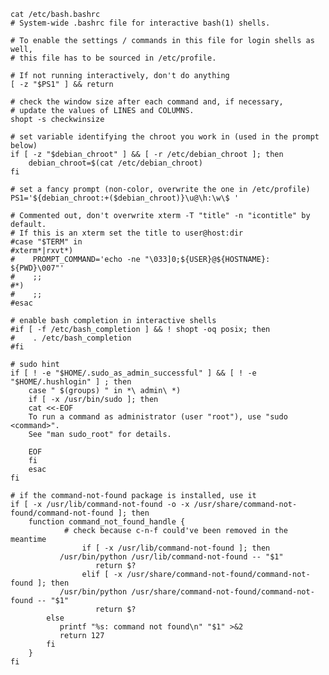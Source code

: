 	cat /etc/bash.bashrc 
	# System-wide .bashrc file for interactive bash(1) shells.
	
	# To enable the settings / commands in this file for login shells as well,
	# this file has to be sourced in /etc/profile.
	
	# If not running interactively, don't do anything
	[ -z "$PS1" ] && return
	
	# check the window size after each command and, if necessary,
	# update the values of LINES and COLUMNS.
	shopt -s checkwinsize
	
	# set variable identifying the chroot you work in (used in the prompt below)
	if [ -z "$debian_chroot" ] && [ -r /etc/debian_chroot ]; then
	    debian_chroot=$(cat /etc/debian_chroot)
	fi
	
	# set a fancy prompt (non-color, overwrite the one in /etc/profile)
	PS1='${debian_chroot:+($debian_chroot)}\u@\h:\w\$ '
	
	# Commented out, don't overwrite xterm -T "title" -n "icontitle" by default.
	# If this is an xterm set the title to user@host:dir
	#case "$TERM" in
	#xterm*|rxvt*)
	#    PROMPT_COMMAND='echo -ne "\033]0;${USER}@${HOSTNAME}: ${PWD}\007"'
	#    ;;
	#*)
	#    ;;
	#esac
	
	# enable bash completion in interactive shells
	#if [ -f /etc/bash_completion ] && ! shopt -oq posix; then
	#    . /etc/bash_completion
	#fi
	
	# sudo hint
	if [ ! -e "$HOME/.sudo_as_admin_successful" ] && [ ! -e "$HOME/.hushlogin" ] ; then
	    case " $(groups) " in *\ admin\ *)
	    if [ -x /usr/bin/sudo ]; then
		cat <<-EOF
		To run a command as administrator (user "root"), use "sudo <command>".
		See "man sudo_root" for details.
		
		EOF
	    fi
	    esac
	fi
	
	# if the command-not-found package is installed, use it
	if [ -x /usr/lib/command-not-found -o -x /usr/share/command-not-found/command-not-found ]; then
		function command_not_found_handle {
		        # check because c-n-f could've been removed in the meantime
	                if [ -x /usr/lib/command-not-found ]; then
			   /usr/bin/python /usr/lib/command-not-found -- "$1"
	                   return $?
	                elif [ -x /usr/share/command-not-found/command-not-found ]; then
			   /usr/bin/python /usr/share/command-not-found/command-not-found -- "$1"
	                   return $?
			else
			   printf "%s: command not found\n" "$1" >&2
			   return 127
			fi
		}
	fi